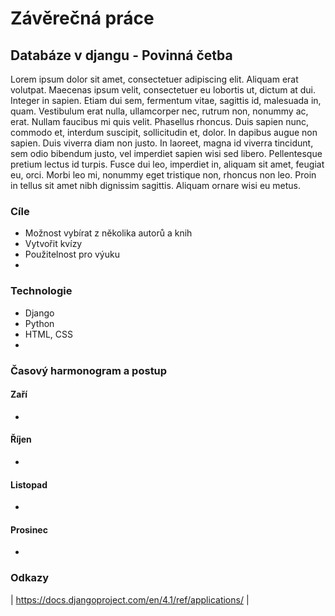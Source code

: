 # Závěrečná práce
## Databáze v djangu - Povinná četba
Lorem ipsum dolor sit amet, consectetuer adipiscing elit. Aliquam erat volutpat. Maecenas ipsum velit, consectetuer eu lobortis ut, dictum at dui. Integer in sapien. Etiam dui sem, fermentum vitae, sagittis id, malesuada in, quam. Vestibulum erat nulla, ullamcorper nec, rutrum non, nonummy ac, erat. Nullam faucibus mi quis velit. Phasellus rhoncus. Duis sapien nunc, commodo et, interdum suscipit, sollicitudin et, dolor. In dapibus augue non sapien. Duis viverra diam non justo. In laoreet, magna id viverra tincidunt, sem odio bibendum justo, vel imperdiet sapien wisi sed libero. Pellentesque pretium lectus id turpis. Fusce dui leo, imperdiet in, aliquam sit amet, feugiat eu, orci. Morbi leo mi, nonummy eget tristique non, rhoncus non leo. Proin in tellus sit amet nibh dignissim sagittis. Aliquam ornare wisi eu metus.
### Cíle
- Možnost vybírat z několika autorů a knih
- Vytvořit kvízy
- Použitelnost pro výuku
-
### Technologie
- Django
- Python
- HTML, CSS
- 

### Časový harmonogram a postup
#### Zaří
-
#### Říjen
-
#### Listopad
-
#### Prosinec
-

### Odkazy
| https://docs.djangoproject.com/en/4.1/ref/applications/ |
